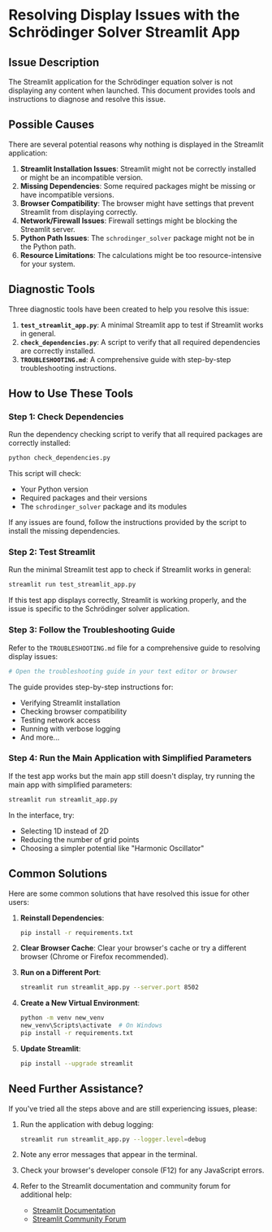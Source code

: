 # Resolving Display Issues with the Schrödinger Solver Streamlit App

## Issue Description

The Streamlit application for the Schrödinger equation solver is not displaying any content when launched. This document provides tools and instructions to diagnose and resolve this issue.

## Possible Causes

There are several potential reasons why nothing is displayed in the Streamlit application:

1. **Streamlit Installation Issues**: Streamlit might not be correctly installed or might be an incompatible version.
2. **Missing Dependencies**: Some required packages might be missing or have incompatible versions.
3. **Browser Compatibility**: The browser might have settings that prevent Streamlit from displaying correctly.
4. **Network/Firewall Issues**: Firewall settings might be blocking the Streamlit server.
5. **Python Path Issues**: The `schrodinger_solver` package might not be in the Python path.
6. **Resource Limitations**: The calculations might be too resource-intensive for your system.

## Diagnostic Tools

Three diagnostic tools have been created to help you resolve this issue:

1. **`test_streamlit_app.py`**: A minimal Streamlit app to test if Streamlit works in general.
2. **`check_dependencies.py`**: A script to verify that all required dependencies are correctly installed.
3. **`TROUBLESHOOTING.md`**: A comprehensive guide with step-by-step troubleshooting instructions.

## How to Use These Tools

### Step 1: Check Dependencies

Run the dependency checking script to verify that all required packages are correctly installed:

```bash
python check_dependencies.py
```

This script will check:
- Your Python version
- Required packages and their versions
- The `schrodinger_solver` package and its modules

If any issues are found, follow the instructions provided by the script to install the missing dependencies.

### Step 2: Test Streamlit

Run the minimal Streamlit test app to check if Streamlit works in general:

```bash
streamlit run test_streamlit_app.py
```

If this test app displays correctly, Streamlit is working properly, and the issue is specific to the Schrödinger solver application.

### Step 3: Follow the Troubleshooting Guide

Refer to the `TROUBLESHOOTING.md` file for a comprehensive guide to resolving display issues:

```bash
# Open the troubleshooting guide in your text editor or browser
```

The guide provides step-by-step instructions for:
- Verifying Streamlit installation
- Checking browser compatibility
- Testing network access
- Running with verbose logging
- And more...

### Step 4: Run the Main Application with Simplified Parameters

If the test app works but the main app still doesn't display, try running the main app with simplified parameters:

```bash
streamlit run streamlit_app.py
```

In the interface, try:
- Selecting 1D instead of 2D
- Reducing the number of grid points
- Choosing a simpler potential like "Harmonic Oscillator"

## Common Solutions

Here are some common solutions that have resolved this issue for other users:

1. **Reinstall Dependencies**: 
   ```bash
   pip install -r requirements.txt
   ```

2. **Clear Browser Cache**: Clear your browser's cache or try a different browser (Chrome or Firefox recommended).

3. **Run on a Different Port**:
   ```bash
   streamlit run streamlit_app.py --server.port 8502
   ```

4. **Create a New Virtual Environment**:
   ```bash
   python -m venv new_venv
   new_venv\Scripts\activate  # On Windows
   pip install -r requirements.txt
   ```

5. **Update Streamlit**:
   ```bash
   pip install --upgrade streamlit
   ```

## Need Further Assistance?

If you've tried all the steps above and are still experiencing issues, please:

1. Run the application with debug logging:
   ```bash
   streamlit run streamlit_app.py --logger.level=debug
   ```

2. Note any error messages that appear in the terminal.

3. Check your browser's developer console (F12) for any JavaScript errors.

4. Refer to the Streamlit documentation and community forum for additional help:
   - [Streamlit Documentation](https://docs.streamlit.io/)
   - [Streamlit Community Forum](https://discuss.streamlit.io/)